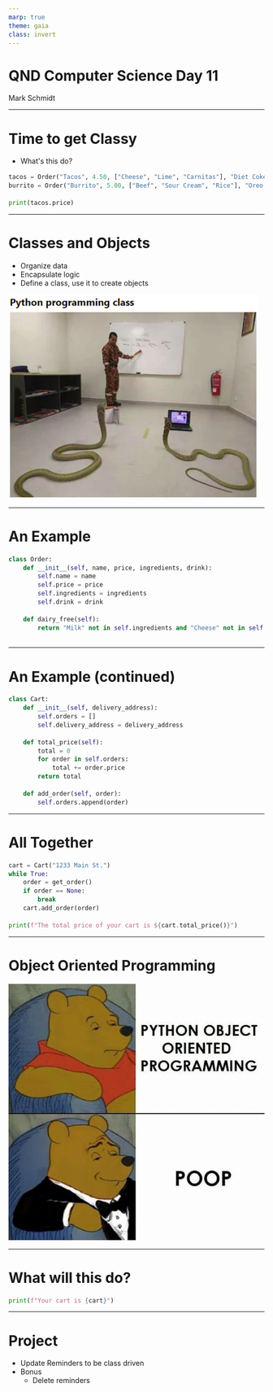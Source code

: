 ```yaml
---
marp: true
theme: gaia
class: invert
---
```


# QND Computer Science Day 11
Mark Schmidt

--- 

# Time to get Classy

- What's this do?
```python
tacos = Order("Tacos", 4.50, ["Cheese", "Lime", "Carnitas"], "Diet Coke")
burrito = Order("Burrito", 5.00, ["Beef", "Sour Cream", "Rice"], "Oreo Milkshake")

print(tacos.price)
```

<!-- -->
<!-- What will this print? -->
<!-- Any guesses on how to print "5.00"? -->
---



# Classes and Objects 

- Organize data
- Encapsulate logic
- Define a class, use it to create objects

![bg right w:100%](../assets/class.png)

---

# An Example

```python
class Order:
    def __init__(self, name, price, ingredients, drink):
        self.name = name
        self.price = price
        self.ingredients = ingredients
        self.drink = drink
    
    def dairy_free(self):
        return "Milk" not in self.ingredients and "Cheese" not in self.ingredients
    
```

<!-- -->
<!-- Draw attention to the special init function -->
<!-- self parameter -->
<!-- Is there a problem with our dairy free function? -->
<!-- It does not check the drink! -->
---
# An Example (continued)

```python
class Cart:
    def __init__(self, delivery_address):
        self.orders = []
        self.delivery_address = delivery_address

    def total_price(self):
        total = 0
        for order in self.orders:
            total += order.price
        return total 
    
    def add_order(self, order):
        self.orders.append(order)
```

<!-- -->
<!-- Classes compartmentalize logic -->
<!-- It's a lot easier to think about a Doordash app if we have a Cart object and an Order object -->

---

# All Together

```python
cart = Cart("1233 Main St.")
while True:
    order = get_order()
    if order == None:
        break
    cart.add_order(order)

print(f"The total price of your cart is ${cart.total_price()}")
```
---

<!-- This is OBJECT ORIENTED PROGRAMMING -->

# Object Oriented Programming

<!-- I just needed a slide to shitpost -->

![bg right w:100%](../assets/py.jpeg)

---


# What will this do?

```python
print(f"Your cart is {cart}")
```
---

<!-- -->
<!-- Bad news: it just prints a memory address-->
<!-- Use __repr__ to fix this -->

# Project

- Update Reminders to be class driven
- Bonus
    - Delete reminders

